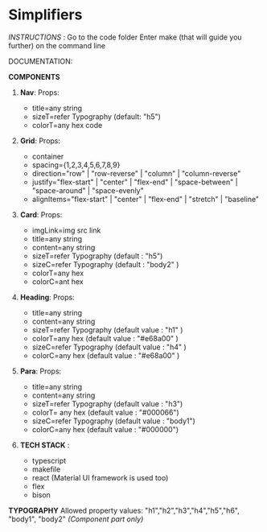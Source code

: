 # Simplifiers



*INSTRUCTIONS* :
      Go to the code folder
      Enter make (that will guide you further) on the command line
      
 DOCUMENTATION:

**COMPONENTS**

  1. **Nav**: 
	 Props:
        - title=any string
        - sizeT=refer Typography (default: "h5")
        - colorT=any hex code
       
  2. **Grid**:
	 Props:
	    - container
	    - spacing={1,2,3,4,5,6,7,8,9}
	    - direction="row" | "row-reverse" | "column" | "column-reverse"
	    - justify="flex-start" | "center" | "flex-end" | "space-between" | "space-around" | "space-evenly"
	    - alignItems="flex-start" | "center" | "flex-end" | "stretch" | "baseline"
  4. **Card**:
	  Props:
	  - imgLink=img src link
	  - title=any string
	  - content=any string
	  - sizeT=refer Typography (default : "h5")
	  - sizeC=refer Typography (default : "body2" )
	  - colorT=any hex 
	  - colorC=ant hex
  5. **Heading**:
      Props:
        - title=any string
        - content=any string
        - sizeT=refer Typography (default value : "h1" )
        - colorT=any hex (default value : "#e68a00" )
        - sizeC=refer Typography (default value : "h4" )
        - colorC=any hex (default value : "#e68a00" )
  5. **Para**:
      Props:
	  - title=any string
	  - content=any string
	  - sizeT=refer Typography (default value : "h3")
	  - colorT= any hex (default value : "#000066")
	  - sizeC=refer Typography (default value : "body1")
	  - colorC=any hex (default value : "#000000")

  6. **TECH STACK** :
        - typescript
        - makefile
        - react (Material UI framework is used too)
        - flex
        - bison

**TYPOGRAPHY**
Allowed property values: "h1","h2","h3","h4","h5","h6", "body1", "body2"
 *(Component part only)*

